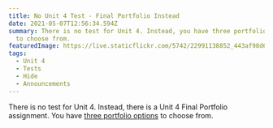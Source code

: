 ```yaml
---
title: No Unit 4 Test - Final Portfolio Instead
date: 2021-05-07T12:56:34.594Z
summary: There is no test for Unit 4. Instead, you have three portfolio options
  to choose from.
featuredImage: https://live.staticflickr.com/5742/22991138852_443af98d68_b.jpg
tags:
  - Unit 4
  - Tests
  - Hide
  - Announcements
---
```

There is no test for Unit 4. Instead, there is a Unit 4 Final Portfolio assignment. You have [three portfolio options](https://mnca-biology-message-board.netlify.app/posts/unit-4-final-portfolio/) to choose from.